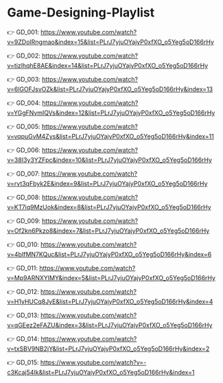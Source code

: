 # Game-Designing-Playlist

👉 GD_001: https://www.youtube.com/watch?v=9ZDoIRngmao&index=15&list=PLrJ7yjuOYajyP0xfXO_o5Yeg5oD166rHy

👉 GD_002: https://www.youtube.com/watch?v=tizlhqhE8AE&index=14&list=PLrJ7yjuOYajyP0xfXO_o5Yeg5oD166rHy

👉 GD_003: https://www.youtube.com/watch?v=6lGOFJsvOZk&list=PLrJ7yjuOYajyP0xfXO_o5Yeg5oD166rHy&index=13

👉 GD_004: https://www.youtube.com/watch?v=YGgFNvmIQVs&index=12&list=PLrJ7yjuOYajyP0xfXO_o5Yeg5oD166rHy

👉 GD_005: https://www.youtube.com/watch?v=vqpuGvM4Zys&list=PLrJ7yjuOYajyP0xfXO_o5Yeg5oD166rHy&index=11

👉 GD_006: https://www.youtube.com/watch?v=38I3y3YZFpc&index=10&list=PLrJ7yjuOYajyP0xfXO_o5Yeg5oD166rHy

👉 GD_007: https://www.youtube.com/watch?v=rvt3qFbyk2E&index=9&list=PLrJ7yjuOYajyP0xfXO_o5Yeg5oD166rHy

👉 GD_008: https://www.youtube.com/watch?v=KT7iq9MzUok&index=8&list=PLrJ7yjuOYajyP0xfXO_o5Yeg5oD166rHy

👉 GD_009: https://www.youtube.com/watch?v=Of2kn6Pkzo8&index=7&list=PLrJ7yjuOYajyP0xfXO_o5Yeg5oD166rHy

👉 GD_010: https://www.youtube.com/watch?v=4bIfMN7KQuc&list=PLrJ7yjuOYajyP0xfXO_o5Yeg5oD166rHy&index=6

👉 GD_011: https://www.youtube.com/watch?v=Mp9ARNXYIMY&index=5&list=PLrJ7yjuOYajyP0xfXO_o5Yeg5oD166rHy

👉 GD_012: https://www.youtube.com/watch?v=H1yHUCq8JyE&list=PLrJ7yjuOYajyP0xfXO_o5Yeg5oD166rHy&index=4

👉 GD_013: https://www.youtube.com/watch?v=qGEez2eFAZU&index=3&list=PLrJ7yjuOYajyP0xfXO_o5Yeg5oD166rHy

👉 GD_014: https://www.youtube.com/watch?v=txSBV9NB2jY&list=PLrJ7yjuOYajyP0xfXO_o5Yeg5oD166rHy&index=2

👉 GD_015: https://www.youtube.com/watch?v=-c3Kcaj54Ik&list=PLrJ7yjuOYajyP0xfXO_o5Yeg5oD166rHy&index=1
